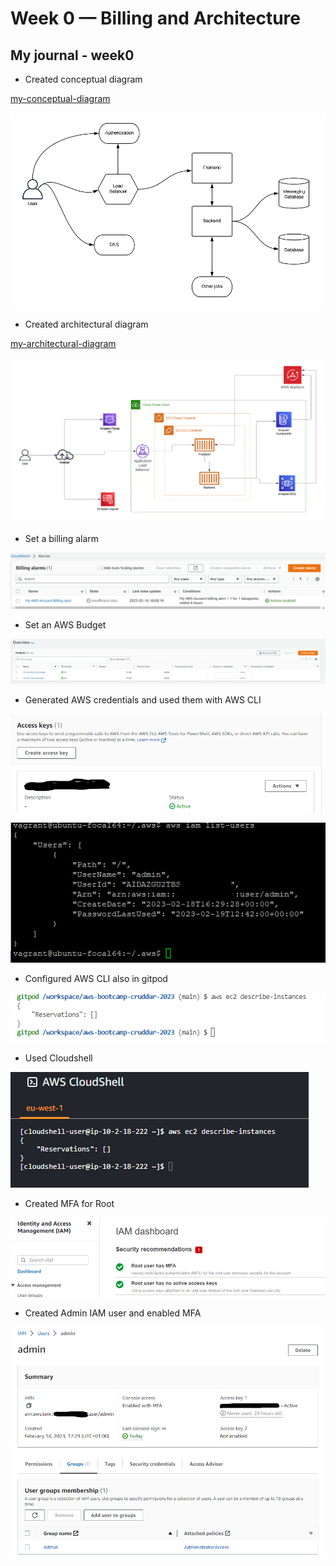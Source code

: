 # Week 0 — Billing and Architecture
## My journal - week0

-  Created conceptual diagram

[my-conceptual-diagram](https://lucid.app/lucidchart/62ea08ed-c77d-461d-8269-4f5a23fbeb26/edit?viewport_loc=-3576%2C357%2C2560%2C1216%2C0_0&invitationId=inv_903c46ed-b866-42a8-a04a-a6eb623f9b91 "My conceptual diagram")

![image conceptual_diagram](./images/conceptual_diagram.png)


-  Created architectural diagram

[my-architectural-diagram](https://lucid.app/lucidchart/34141669-399a-4580-b327-71bb26fa106d/edit?viewport_loc=-666%2C-5%2C2560%2C1216%2C0_0&invitationId=inv_e3086808-3f27-4edd-8499-e386522939d0 "My architectural diagram")

![image architectural_diagram](./images/architectural_diagram.png)


-  Set a billing alarm

![image billing](./images/aws_billing_alarm.png)


-  Set an AWS Budget

![image budget](./images/aws_budget.png)


-  Generated AWS credentials and used them with AWS CLI

![image creds](./images/aws_creds.png)

![image creds](./images/aws_creds2.png)


-  Configured AWS CLI also in gitpod

![image gitpod_awscli](./images/gitpod_awscli.png)


-  Used Cloudshell

![image cloudshell](./images/aws_cloudshell.png)


-  Created MFA for Root

![image mfa_root](./images/aws_root_mfa.png)


-  Created Admin IAM user and enabled MFA

![image admin_user](./images/aws_admin.png)
